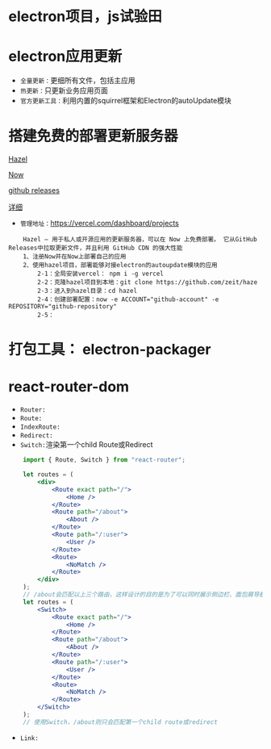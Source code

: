 # electron项目，js试验田
# electron应用更新
* `全量更新：`更细所有文件，包括主应用
* `热更新：`只更新业务应用页面
* `官方更新工具：`利用内置的squirrel框架和Electron的autoUpdate模块
# 搭建免费的部署更新服务器
[Hazel](https://github.com/vercel/hazel)

[Now](https://vercel.com/home#get-started)

[github releases]()

[详细](https://github.com/vercel/hazel)
* `管理地址：`https://vercel.com/dashboard/projects
```
    Hazel – 用于私人或开源应用的更新服务器，可以在 Now 上免费部署。 它从GitHub Releases中拉取更新文件，并且利用 GitHub CDN 的强大性能
    1、注册Now并在Now上部署自己的应用
    2、使用hazel项目，部署能够对接electron的autoupdate模块的应用
        2-1：全局安装vercel： npm i -g vercel
        2-2：克隆hazel项目到本地：git clone https://github.com/zeit/haze
        2-3：进入到hazel目录：cd hazel
        2-4：创建部署配置：now -e ACCOUNT="github-account" -e REPOSITORY="github-repository"
        2-5：
```
# 打包工具： electron-packager
# react-router-dom
* `Router:`
* `Route:`
* `IndexRoute:`
* `Redirect:`
* `Switch:`渲染第一个child Route或Redirect
```jsx
    import { Route, Switch } from "react-router";

    let routes = (
        <div>
            <Route exact path="/">
                <Home />
            </Route>
            <Route path="/about">
                <About />
            </Route>
            <Route path="/:user">
                <User />
            </Route>
            <Route>
                <NoMatch />
            </Route>
        </div>
    );
    // /about会匹配以上三个路由，这样设计的目的是为了可以同时展示侧边栏、面包屑导航、启动页tab
    let routes = (
        <Switch>
            <Route exact path="/">
                <Home />
            </Route>
            <Route path="/about">
                <About />
            </Route>
            <Route path="/:user">
                <User />
            </Route>
            <Route>
                <NoMatch />
            </Route>
        </Switch>
    );
    // 使用Switch，/about则只会匹配第一个child route或redirect
```
* `Link:`